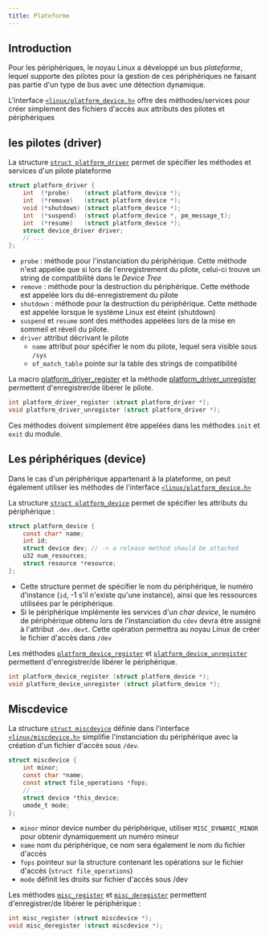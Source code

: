```yaml
---
title: Plateforme
---
```


## Introduction

Pour les périphériques, le noyau Linux a développé un bus _plateforme_, lequel
supporte des pilotes pour la gestion de ces périphériques ne faisant pas partie
d'un type de bus avec une détection dynamique.

L'interface [`<linux/platform_device.h>`](https://elixir.bootlin.com/linux/v5.15.148/source/include/linux/platform_device.h)
offre des méthodes/services pour
créer simplement des fichiers d'accès aux attributs des pilotes et
périphériques

## les pilotes (driver)

La structure [`struct platform_driver`](https://elixir.bootlin.com/linux/v5.15.148/source/include/linux/platform_device.h#L208)
permet de spécifier les méthodes et services d'un pilote plateforme

```c
struct platform_driver {
    int  (*probe)    (struct platform_device *);
    int  (*remove)   (struct platform_device *);
    void (*shutdown) (struct platform_device *);
    int  (*suspend)  (struct platform_device *, pm_message_t);
    int  (*resume)   (struct platform_device *);
    struct device_driver driver;
    // ...
};
```

- `probe` : méthode pour l'instanciation du périphérique. Cette méthode n'est appelée que
  si lors de l'enregistrement du pilote, celui-ci trouve un string de compatibilité dans le
  _Device Tree_
- `remove` : méthode pour la destruction du périphérique. Cette méthode est appelée lors
  du dé-enregistrement du pilote
- `shutdown` : méthode pour la destruction du périphérique. Cette méthode est appelée
  lorsque le système Linux est éteint (shutdown)
- `suspend` et `resume` sont des méthodes appelées lors de la mise en sommeil et
réveil du pilote.
- `driver` attribut décrivant le pilote
    - `name` attribut pour spécifier le nom du pilote, lequel sera visible sous `/sys`
    - `of_match_table` pointe sur la table des strings de compatibilité

La macro [platform_driver_register](https://elixir.bootlin.com/linux/v5.15.148/source/include/linux/platform_device.h#L236) et
la méthode [platform_driver_unregister](https://elixir.bootlin.com/linux/v5.15.148/source/include/linux/platform_device.h#L240) permettent d'enregistrer/de libérer le pilote.

```c
int platform_driver_register (struct platform_driver *);
void platform_driver_unregister (struct platform_driver *);
```

Ces méthodes doivent simplement être appelées dans les méthodes `init` et `exit`
du module.

## Les périphériques (device)

Dans le cas d'un périphérique appartenant à la plateforme, on peut également utiliser les
méthodes de l'interface [`<linux/platform_device.h>`](https://elixir.bootlin.com/linux/v5.15.148/source/include/linux/platform_device.h)

La structure [`struct platform_device`](https://elixir.bootlin.com/linux/v5.15.148/source/include/linux/platform_device.h#L23)
permet de spécifier les attributs du périphérique :

```c
struct platform_device {
    const char* name;
    int id;
    struct device dev; // -> a release method should be attached
    u32 num_resources;
    struct resource *resource;
};
```

- Cette structure permet de spécifier le nom du périphérique, le numéro d'instance
  (`id`, -1 s'il n'existe qu'une instance), ainsi que les ressources utilisées par le
  périphérique.
- Si le périphérique implémente les services d'un _char device_, le numéro de
  périphérique obtenu lors de l'instanciation du `cdev` devra être assigné à
  l'attribut `.dev.devt`. Cette opération permettra au noyau Linux de créer le fichier
  d'accès dans `/dev`

Les méthodes [`platform_device_register`](https://elixir.bootlin.com/linux/v5.15.148/source/include/linux/platform_device.h#L52) et
[`platform_device_unregister`](https://elixir.bootlin.com/linux/v5.15.148/source/include/linux/platform_device.h#L53) permettent d'enregistrer/de libérer le périphérique.

```c
int platform_device_register (struct platform_device *);
void platform_device_unregister (struct platform_device *);
```

## Miscdevice

La structure [`struct miscdevice`](https://elixir.bootlin.com/linux/v5.15.148/source/include/linux/miscdevice.h#L79) 
définie dans l'interface [`<linux/miscdevice.h>`](https://elixir.bootlin.com/linux/v5.15.148/source/include/linux/miscdevice.h)
simplifie l'instanciation du périphérique avec la
création d'un fichier d'accès sous `/dev`.

```c
struct miscdevice {
    int minor;
    const char *name;
    const struct file_operations *fops;
    // ...
    struct device *this_device;
    umode_t mode;
};
```

- `minor` minor device number du périphérique, utiliser `MISC_DYNAMIC_MINOR`
  pour obtenir dynamiquement un numéro mineur
- `name` nom du périphérique, ce nom sera également le nom du fichier d'accès
- `fops` pointeur sur la structure contenant les opérations sur le fichier d'accès
  (`struct file_operations`)
- `mode` définit les droits sur fichier d'accès sous /dev

Les méthodes [`misc_register`](https://elixir.bootlin.com/linux/v5.15.148/source/include/linux/miscdevice.h#L91) et [`misc_deregister`](https://elixir.bootlin.com/linux/v5.15.148/source/include/linux/miscdevice.h#L92) permettent d'enregistrer/de libérer le périphérique :

```c
int misc_register (struct miscdevice *);
void misc_deregister (struct miscdevice *);
```